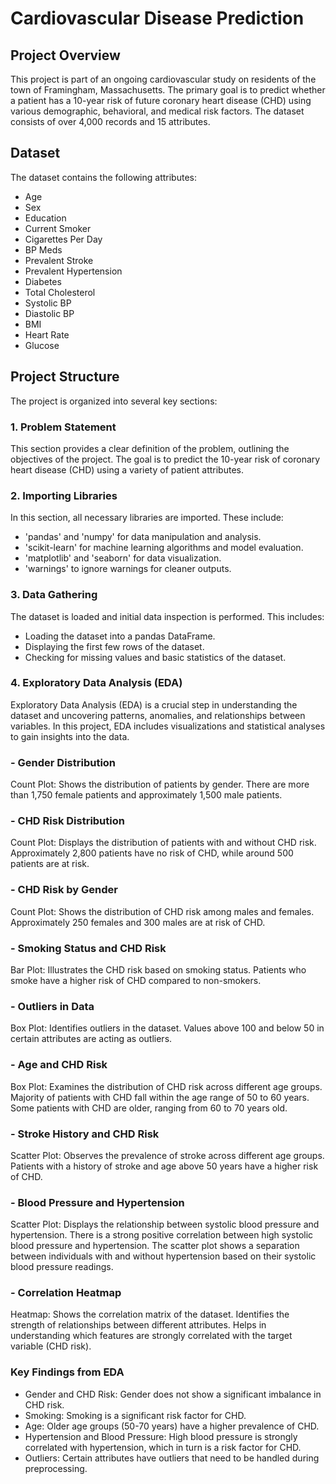 # Cardiovascular Disease Prediction
## Project Overview
This project is part of an ongoing cardiovascular study on residents of the town of Framingham, Massachusetts. The primary goal is to predict whether a patient has a 10-year risk of future coronary heart disease (CHD) using various demographic, behavioral, and medical risk factors. The dataset consists of over 4,000 records and 15 attributes.

## Dataset
The dataset contains the following attributes:

- Age
- Sex
- Education
- Current Smoker
- Cigarettes Per Day
- BP Meds
- Prevalent Stroke
- Prevalent Hypertension
- Diabetes
- Total Cholesterol
- Systolic BP
- Diastolic BP
- BMI
- Heart Rate
- Glucose

## Project Structure
The project is organized into several key sections:
### 1. Problem Statement
This section provides a clear definition of the problem, outlining the objectives of the project. The goal is to predict the 10-year risk of coronary heart disease (CHD) using a variety of patient attributes.

### 2. Importing Libraries
In this section, all necessary libraries are imported. These include:

- 'pandas' and 'numpy' for data manipulation and analysis.
- 'scikit-learn' for machine learning algorithms and model evaluation.
- 'matplotlib' and 'seaborn' for data visualization.
- 'warnings' to ignore warnings for cleaner outputs.
### 3. Data Gathering
The dataset is loaded and initial data inspection is performed. This includes:

- Loading the dataset into a pandas DataFrame.
- Displaying the first few rows of the dataset.
- Checking for missing values and basic statistics of the dataset.

### 4. Exploratory Data Analysis (EDA)
Exploratory Data Analysis (EDA) is a crucial step in understanding the dataset and uncovering patterns, anomalies, and relationships between variables. In this project, EDA includes visualizations and statistical analyses to gain insights into the data.
### - Gender Distribution
Count Plot: Shows the distribution of patients by gender.
There are more than 1,750 female patients and approximately 1,500 male patients.
### - CHD Risk Distribution
Count Plot: Displays the distribution of patients with and without CHD risk.
Approximately 2,800 patients have no risk of CHD, while around 500 patients are at risk.
### - CHD Risk by Gender
Count Plot: Shows the distribution of CHD risk among males and females.
Approximately 250 females and 300 males are at risk of CHD.
### - Smoking Status and CHD Risk
Bar Plot: Illustrates the CHD risk based on smoking status.
Patients who smoke have a higher risk of CHD compared to non-smokers.
### - Outliers in Data
Box Plot: Identifies outliers in the dataset.
Values above 100 and below 50 in certain attributes are acting as outliers.
### - Age and CHD Risk
Box Plot: Examines the distribution of CHD risk across different age groups.
Majority of patients with CHD fall within the age range of 50 to 60 years.
Some patients with CHD are older, ranging from 60 to 70 years old.
### - Stroke History and CHD Risk
Scatter Plot: Observes the prevalence of stroke across different age groups.
Patients with a history of stroke and age above 50 years have a higher risk of CHD.
### - Blood Pressure and Hypertension
Scatter Plot: Displays the relationship between systolic blood pressure and hypertension.
There is a strong positive correlation between high systolic blood pressure and hypertension.
The scatter plot shows a separation between individuals with and without hypertension based on their systolic blood pressure readings.
### - Correlation Heatmap
Heatmap: Shows the correlation matrix of the dataset.
Identifies the strength of relationships between different attributes.
Helps in understanding which features are strongly correlated with the target variable (CHD risk).
### Key Findings from EDA
- Gender and CHD Risk: Gender does not show a significant imbalance in CHD risk.
- Smoking: Smoking is a significant risk factor for CHD.
- Age: Older age groups (50-70 years) have a higher prevalence of CHD.
- Hypertension and Blood Pressure: High blood pressure is strongly correlated with hypertension, which in turn is a risk factor for CHD.
- Outliers: Certain attributes have outliers that need to be handled during preprocessing.
